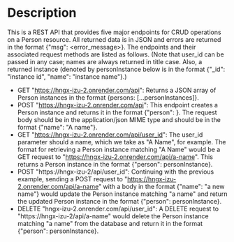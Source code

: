 # Description
This is a REST API that provides five major endpoints for CRUD operations on a 
Person resource. All returned data is in JSON and errors are returned in the
format {"msg": <error_message>}. The endpoints and their associated request
methods are listed as follows. (Note that user_id can be passed in any case;
names are always returned in title case. Also, a returned instance (denoted by
personInstance below is in the format {"_id": "instance id", "name": "instance
name"}.) 

* GET "https://hngx-izu-2.onrender.com/api": Returns a JSON array of Person instances
in the format {persons: [...personInstances]}.
* POST "https://hngx-izu-2.onrender.com/api": This endpoint creates a Person instance
and returns it in the format {"person": <personInstance>}.
The request body should be in the application/json MIME type and should be in
the format {"name": "A name"}.
* GET "https://hngx-izu-2.onrender.com/api/user_id": The user_id parameter should a
name, which we take as "A Name", for example. The format for retrieving a
Person instance matching  "A Name" would be a GET request to
  "https://hngx-izu-2.onrender.com/api/a-name". This returns a Person instance in the format {"person":
personInstance}.
* POST "https://hngx-izu-2/api/user_id": Continuing with the previous example, sending
a POST request to "https://hngx-izu-2.onrender.com/api/a-name" with a body in the format
{"name": "a new name"} would update the Person instance matching "a name" and
return the updated Person instance in the format {"person": personInstance}.
* DELETE "hngx-izu-2.onrender.com/api/user_id": A DELETE request to "https://hngx-izu-2/api/a-name"
would delete the Person instance matching "a name" from the database and return it in the format {"person": personInstance}.
